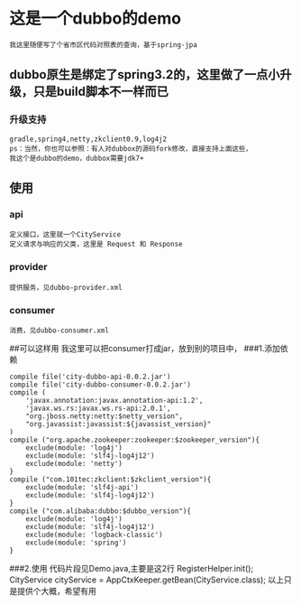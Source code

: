 # 这是一个dubbo的demo
    我这里随便写了个省市区代码对照表的查询，基于spring-jpa
## dubbo原生是绑定了spring3.2的，这里做了一点小升级，只是build脚本不一样而已
### 升级支持
    gradle,spring4,netty,zkclient0.9,log4j2
    ps：当然，你也可以参照：有人对dubbox的源码fork修改，直接支持上面这些，
    我这个是dubbo的demo，dubbox需要jdk7+

## 使用
### api
    定义接口，这里就一个CityService
    定义请求与响应的父类，这里是 Request 和 Response
### provider
    提供服务，见dubbo-provider.xml
### consumer 
    消费，见dubbo-consumer.xml
    

##可以这样用
我这里可以把consumer打成jar，放到别的项目中，
###1.添加依赖

    compile file('city-dubbo-api-0.0.2.jar')
    compile file('city-dubbo-consumer-0.0.2.jar')
    compile (
        'javax.annotation:javax.annotation-api:1.2',
        'javax.ws.rs:javax.ws.rs-api:2.0.1',
        "org.jboss.netty:netty:$netty_version",
        "org.javassist:javassist:${javassist_version}"
    )
    compile ("org.apache.zookeeper:zookeeper:$zookeeper_version"){
        exclude(module: 'log4j')
        exclude(module: 'slf4j-log4j12')
        exclude(module: 'netty')
    }
    compile ("com.101tec:zkclient:$zkclient_version"){
        exclude(module: 'slf4j-api')
        exclude(module: 'slf4j-log4j12')
    }
    compile ("com.alibaba:dubbo:$dubbo_version"){
        exclude(module: 'log4j')
        exclude(module: 'slf4j-log4j12')
        exclude(module: 'logback-classic')
        exclude(module: 'spring')
    }
###2.使用
代码片段见Demo.java,主要是这2行
    RegisterHelper.init();
    CityService cityService = AppCtxKeeper.getBean(CityService.class);
以上只是提供个大概，希望有用

